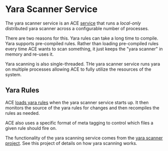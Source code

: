 # Yara Scanner Service

The yara scanner service is an ACE [service](service.md) that runs a *local-only* distributed yara scanner across a configurable number of processes.

There are two reasons for this. Yara rules can take a long time to compile. Yara supports pre-compiled rules. Rather than loading pre-compiled rules every time ACE wants to scan something, it just keeps the "yara scanner" in memory and re-uses it.

Yara scanning is also single-threaded. THe yara scanner service runs yara on multiple processes allowing ACE to fully utilize the resources of the system.

## Yara Rules

ACE [loads yara rules](../admin/yara_scanning_config.md) when the yara scanner service starts up. It then monitors the source of the yara rules for changes and then recompiles the rules as needed.

ACE also uses a specific format of meta tagging to control which files a given rule should fire on.

The functionality of the yara scanning service comes from the [yara scanner project](https://github.com/ace-ecosystem/yara_scanner). See this project of details on how yara scanning works.
